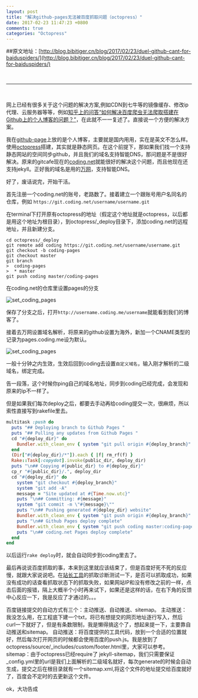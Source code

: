 ```yaml
---
layout: post
title: "解决github-pages无法被百度抓取问题（octopress）"
date: 2017-02-23 11:47:23 +0800
comments: true
categories: "Octopress"
---
```


##原文地址：[http://blog.bibitiger.cn/blog/2017/02/23/duel-github-cant-for-baiduspiders/](http://blog.bibitiger.cn/blog/2017/02/23/duel-github-cant-for-baiduspiders/)

<br>

---

</br>

网上已经有很多关于这个问题的解决方案,例如CDN到七牛等的镜像缓存、修改ip代理、云服务器等等，例如[知乎上的问答“如何解决百度爬虫无法爬取搭建在Github上的个人博客的问题？”](https://www.zhihu.com/question/30898326/answer/137735246)，在此就不一一复述了。直接说一个方便的解决方案。

<!--more-->

我在[github-page](https://help.github.com/articles/what-is-github-pages/)上放的是个人博客，主要就是国内用用，实在是英文不怎么样。使用[octopress](http://octopress.org/)搭建，其实就是静态网页。在这个前提下，那如果我们找一个支持静态网站的空间同步github，并且我们的域名支持智能DNS，那问题是不是很好解决。原来的gitcafe现在的[coding.net](https://coding.net/gitcafe.html)就能很好的解决这个问题，而且他现在还支持jekyll。正好我的域名是用的[万网](https://wanwang.aliyun.com/?spm=5176.3047821.1.3.aV9BIt)，支持智能DNS。

好了，废话说完，开始干活。

首先注册一个coding.net的账号，老路数了。接着建立一个跟账号用户名同名的仓库，例如 
`https://git.coding.net/username/username.git`

在terminal下打开原有octopress的地址（假定这个地址就是octopress，以后都是用这个地址为根目录），到octopress/_deploy目录下，添加coding.net的远程地址，并且新建分支。

```
cd octopress/_deploy
git remote add coding https://git.coding.net/username/username.git
git checkout -b coding-pages
git checkout master
git branch
>  coding-pages
>  * master
git push coding master/coding-pages
```

在coding.net的仓库里设置pages的分支

![set_coding_pages](http://7xtz1f.com2.z0.glb.clouddn.com/duel-github-cant-for-baiduspiders/11.png-shuiyinBlack)

保存了分支之后，打开`http://username.coding.me/username`就能看到我们的博客了。

接着去万网设置域名解析，将原来的github设置为海外，新加一个CNAME类型的记录为pages.coding.me设为默认。

![set_coding_pages](http://7xtz1f.com2.z0.glb.clouddn.com/duel-github-cant-for-baiduspiders/22.png-shuiyinBlack)

一般十分钟之内生效，生效后回到coding去设置`自定义域名`，输入刚才解析的二级域名，绑定完成。

告一段落，这个时候你ping自己的域名地址，同步到coding已经完成，会发现和原来的ip不一样了。

但是如果我们每次deploy之后，都要去手动再给coding提交一次，很麻烦，所以索性直接写到rakefile里去。

```ruby
multitask :push do
  puts "## Deploying branch to Github Pages "
  puts "## Pulling any updates from Github Pages "
  cd "#{deploy_dir}" do 
    Bundler.with_clean_env { system "git pull origin #{deploy_branch}" }
  end
  (Dir["#{deploy_dir}/*"]).each { |f| rm_rf(f) }
  Rake::Task[:copydot].invoke(public_dir, deploy_dir)
  puts "\n## Copying #{public_dir} to #{deploy_dir}"
  cp_r "#{public_dir}/.", deploy_dir
  cd "#{deploy_dir}" do
    system "git checkout #{deploy_branch}"
    system "git add -A"
    message = "Site updated at #{Time.now.utc}"
    puts "\n## Committing: #{message}"
    system "git commit -m \"#{message}\""
    puts "\n## Pushing generated #{deploy_dir} website"
    Bundler.with_clean_env { system "git push origin #{deploy_branch}" }
    puts "\n## Github Pages deploy complete"
    Bundler.with_clean_env { system "git push coding master:coding-pages" }
    puts "\n## coding.net Pages deploy complete"
  end
end
```

以后运行`rake deploy`时，就会自动同步到coding里去了。

最后再说说百度抓取的事，本来到这里就应该结束了，但是百度好死不死的反应慢，就跟大家说说吧。在[站长工具](http://zhanzhang.baidu.com/crawltools/)的抓取诊断测试一下，是否可以抓取成功，如果没有成功的话查看抓取状态下的抓取失败，如果网站IP和没有修改之前的一样，点击后面的报错，隔上大概半个小时再来试下，如果还是这样的话，在右下角的反馈中心反应一下，我是反应了才通过的。。。

百度链接提交的自动方式有三个：主动推送、自动推送、sitemap。
主动推送：我没怎么用，在工程底下建一个txt，将已有想提交的网页地址逐行写入，然后curl一下就好了，但是有条数限制，我是懒得搞这个了，想起来提一下，主要靠自动推送和sitemap。
自动推送：将百度提供的工具代码，放到一个合适的位置就好，然后每次打开网页的时候都会使用百度的push.js。我是放到了octopress/source/_includes/custom/footer.html里，大家可以参考。
sitemap：由于octopress已经require了 jekyll-sitemap，我们只需要保证_config.yml里的url是我们上面解析的二级域名就好，每次generate的时候会自动生成，提交之后在根目录就有一个sitemap.xml,将这个文件的地址提交给百度就好了，百度会不定时的去更新这个文件。

ok，大功告成

